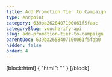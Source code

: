 ```yaml
---
title: Add Promotion Tier to Campaign
type: endpoint
category: 639ba2628407100061f5faac
categorySlug: voucherify-api
slug: add-promotion-tier-to-campaign
parentDoc: 639ba2658407100061f5fab0
hidden: false
order: 4
---
```

[block:html]
{
  "html": "<style>\n[title=\"Toggle library\"] { \n  display: none; }\n.LanguagePicker-divider { \n  display: none; }\n.Playground-section3VTXuaYZivJK > .APISectionHeader3LN_-QIR0m7x {\n  display: none; }\n.LanguagePicker-languages1qVVo_v6AlP9 {\n  display: none; }\n</style>"
}
[/block]
